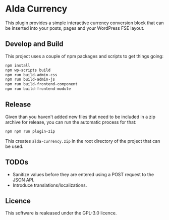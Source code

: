 # Alda Currency

This plugin provides a simple interactive currency conversion block that can be
inserted into your posts, pages and your WordPress FSE layout.

## Develop and Build

This project uses a couple of npm packages and scripts to get things going:

```bash
npm install
npm wp-scripts build
npm run build-admin-css
npm run build-admin-js
npm run build-frontend-component
npm run build-frontend-module
```

## Release

Given than you haven't added new files that need to be included in a zip archive
for release, you can run the automatic process for that:

```bash
npm npm run plugin-zip
```

This creates `alda-currency.zip` in the root directory of the project that can
be used.

## TODOs

* Sanitize values before they are entered using a POST request to the JSON API.
* Introduce translations/localizations.

## Licence

This software is realeased under the GPL-3.0 licence.
